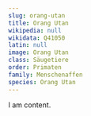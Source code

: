```yaml
---
slug: orang-utan
title: Orang Utan
wikipedia: null
wikidata: Q41050
latin: null
image: Orang Utan
class: Säugetiere
order: Primaten
family: Menschenaffen
species: Orang Utan
---
```


I am content.
